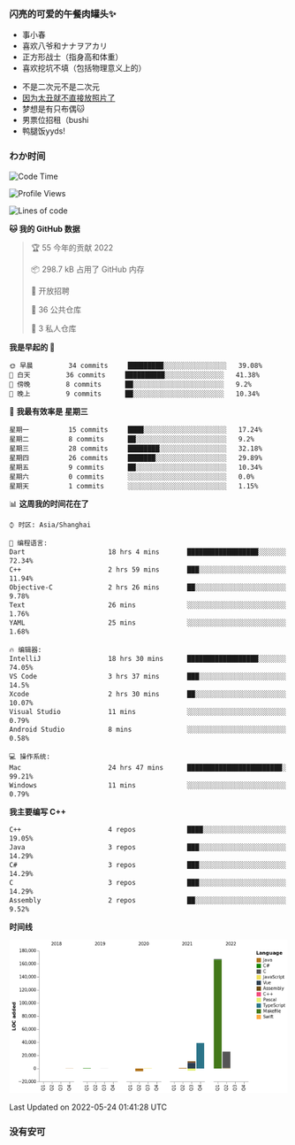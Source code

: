### 闪亮的可爱的午餐肉罐头✨
- 事小春
- 喜欢八爷和ナナヲアカリ
- 正方形战士（指身高和体重）
- 喜欢挖坑不填（包括物理意义上的）
<!-- - 找新工作ing，可接受北京上海杭州，目前在杭州 -->
- 不是二次元不是二次元
- [因为太丑就不直接放照片了](https://www.youtube.com/watch?v=dQw4w9WgXcQ)
- 梦想是有只布偶🐱
- 男票位招租（bushi
- 鸭腿饭yyds!
### わか时间
<!--START_SECTION:waka-->
![Code Time](http://img.shields.io/badge/Code%20Time-115%20hrs%2024%20mins-blue)

![Profile Views](http://img.shields.io/badge/%E4%B8%AA%E4%BA%BA%E5%B0%81%E9%9D%A2%E8%A7%82%E7%9C%8B%E6%AC%A1%E6%95%B0-6-blue)

![Lines of code](https://img.shields.io/badge/%E4%BB%8E%E3%80%8C%E4%BD%A0%E5%A5%BD%E4%B8%96%E7%95%8C%E3%80%8D%E6%88%91%E5%B7%B2%E7%BB%8F%E5%86%99%E4%BA%86-237%20Thousand%20%E8%A1%8C%E4%BB%A3%E7%A0%81-blue)

**🐱 我的 GitHub 数据** 

> 🏆 55 今年的贡献 2022
 > 
> 📦 298.7 kB 占用了 GitHub 内存 
 > 
> 💼 开放招聘
 > 
> 📜 36 公共仓库 
 > 
> 🔑 3 私人仓库  
 > 
**我是早起的 🐤** 

```text
🌞 早晨         34 commits     █████████░░░░░░░░░░░░░░░░   39.08% 
🌆 白天         36 commits     ██████████░░░░░░░░░░░░░░░   41.38% 
🌃 傍晚         8 commits      ██░░░░░░░░░░░░░░░░░░░░░░░   9.2% 
🌙 晚上         9 commits      ██░░░░░░░░░░░░░░░░░░░░░░░   10.34%

```
📅 **我最有效率是 星期三** 

```text
星期一          15 commits     ████░░░░░░░░░░░░░░░░░░░░░   17.24% 
星期二          8 commits      ██░░░░░░░░░░░░░░░░░░░░░░░   9.2% 
星期三          28 commits     ████████░░░░░░░░░░░░░░░░░   32.18% 
星期四          26 commits     ███████░░░░░░░░░░░░░░░░░░   29.89% 
星期五          9 commits      ██░░░░░░░░░░░░░░░░░░░░░░░   10.34% 
星期六          0 commits      ░░░░░░░░░░░░░░░░░░░░░░░░░   0.0% 
星期天          1 commits      ░░░░░░░░░░░░░░░░░░░░░░░░░   1.15%

```


📊 **这周我的时间花在了** 

```text
⌚︎ 时区: Asia/Shanghai

💬 编程语言: 
Dart                     18 hrs 4 mins       ██████████████████░░░░░░░   72.34% 
C++                      2 hrs 59 mins       ███░░░░░░░░░░░░░░░░░░░░░░   11.94% 
Objective-C              2 hrs 26 mins       ██░░░░░░░░░░░░░░░░░░░░░░░   9.78% 
Text                     26 mins             ░░░░░░░░░░░░░░░░░░░░░░░░░   1.76% 
YAML                     25 mins             ░░░░░░░░░░░░░░░░░░░░░░░░░   1.68%

🔥 编辑器: 
IntelliJ                 18 hrs 30 mins      ██████████████████░░░░░░░   74.05% 
VS Code                  3 hrs 37 mins       ███░░░░░░░░░░░░░░░░░░░░░░   14.5% 
Xcode                    2 hrs 30 mins       ██░░░░░░░░░░░░░░░░░░░░░░░   10.07% 
Visual Studio            11 mins             ░░░░░░░░░░░░░░░░░░░░░░░░░   0.79% 
Android Studio           8 mins              ░░░░░░░░░░░░░░░░░░░░░░░░░   0.58%

💻 操作系统: 
Mac                      24 hrs 47 mins      ████████████████████████░   99.21% 
Windows                  11 mins             ░░░░░░░░░░░░░░░░░░░░░░░░░   0.79%

```

**我主要编写 C++** 

```text
C++                      4 repos             ████░░░░░░░░░░░░░░░░░░░░░   19.05% 
Java                     3 repos             ███░░░░░░░░░░░░░░░░░░░░░░   14.29% 
C#                       3 repos             ███░░░░░░░░░░░░░░░░░░░░░░   14.29% 
C                        3 repos             ███░░░░░░░░░░░░░░░░░░░░░░   14.29% 
Assembly                 2 repos             ██░░░░░░░░░░░░░░░░░░░░░░░   9.52%

```


**时间线**

![Chart not found](https://raw.githubusercontent.com/QianNangong/QianNangong/main/charts/bar_graph.png) 


 Last Updated on 2022-05-24 01:41:28 UTC
<!--END_SECTION:waka-->
### 没有安可
